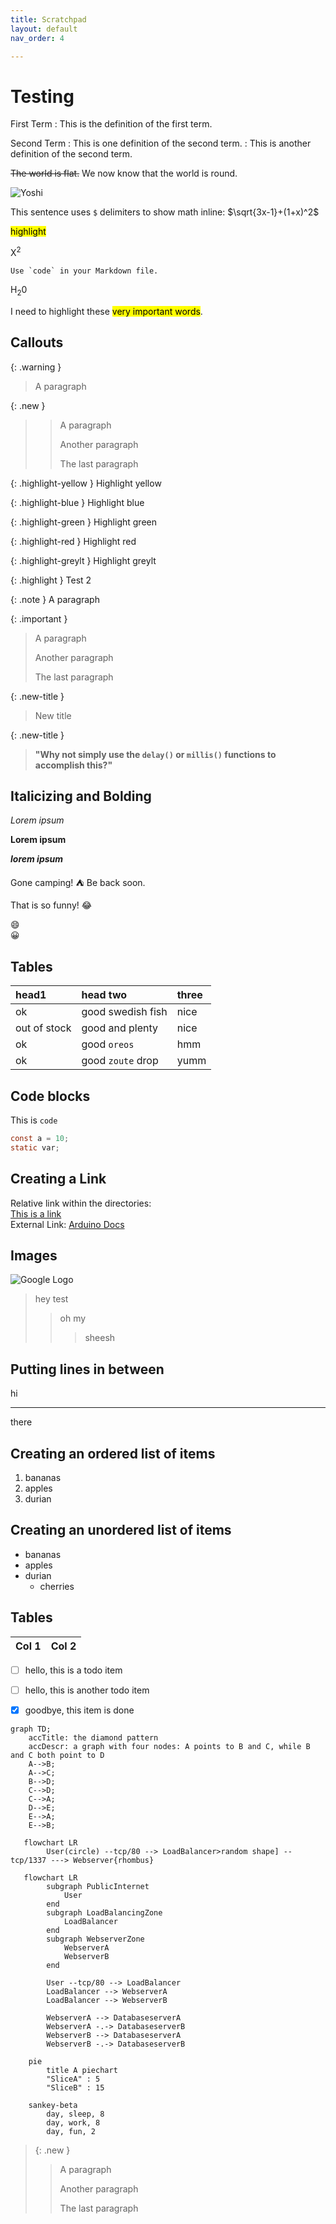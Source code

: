 ```yaml
---
title: Scratchpad
layout: default
nav_order: 4

---
```


# Testing

First Term
: This is the definition of the first term.

Second Term
: This is one definition of the second term.
: This is another definition of the second term.

~~The world is flat.~~ We now know that the world is round.

![Yoshi](images/yoshi.jpg)

This sentence uses `$` delimiters to show math inline: $\sqrt{3x-1}+(1+x)^2$

<mark>highlight</mark>

X<sup>2</sup>


``Use `code` in your Markdown file.``

H<sub>2</sub>0

I need to highlight these <mark>very important words</mark>.

## Callouts

{: .warning }
> A paragraph

{: .new }
> > A paragraph
> >
> > Another paragraph
> >
> > The last paragraph

{: .highlight-yellow }
Highlight yellow

{: .highlight-blue }
Highlight blue

{: .highlight-green }
Highlight green

{: .highlight-red }
Highlight red

{: .highlight-greylt }
Highlight greylt

{: .highlight }
Test 2

{: .note }
A paragraph

{: .important }
> A paragraph
>
> Another paragraph
>
> The last paragraph

{: .new-title }
> New title

{: .new-title }
> **"Why not simply use the `delay()` or `millis()` functions to accomplish this?"**



## Italicizing and Bolding

*Lorem ipsum*

**Lorem ipsum**

***lorem ipsum***

Gone camping! :tent: Be back soon.

That is so funny! :joy:

:smile:  
😀

## Tables
| head1        | head two          | three |
|:-------------|:------------------|:------|
| ok           | good swedish fish | nice  |
| out of stock | good and plenty   | nice  |
| ok           | good `oreos`      | hmm   |
| ok           | good `zoute` drop | yumm  |

## Code  blocks
This is `code`

``` c
const a = 10;
static var;
```

## Creating a Link
Relative link within the directories:  
[This is a link](software/modules/modules.html)  
External Link:
[Arduino Docs](https://docs.arduino.cc/)

## Images
![Google Logo](https://upload.wikimedia.org/wikipedia/commons/thumb/2/2f/Google_2015_logo.svg/1200px-Google_2015_logo.svg.png)

> hey
> test
>> oh my
>>> sheesh

## Putting lines in between

hi

***

there

## Creating an ordered list of items
1. bananas
2. apples
3. durian

## Creating an unordered list of items
* bananas
* apples
* durian
    * cherries

## Tables

| Col 1 | Col 2 |
| -----  | :-----: |

- [ ] hello, this is a todo item
- [ ] hello, this is another todo item
- [x] goodbye, this item is done





```mermaid
graph TD;
    accTitle: the diamond pattern
    accDescr: a graph with four nodes: A points to B and C, while B and C both point to D
    A-->B;
    A-->C;
    B-->D;
    C-->D;
    C-->A;
    D-->E;
    E-->A;
    E-->B;
```

```mermaid
   flowchart LR
        User(circle) --tcp/80 --> LoadBalancer>random shape] --tcp/1337 ---> Webserver{rhombus}
```

```mermaid
   flowchart LR
        subgraph PublicInternet
            User
        end
        subgraph LoadBalancingZone
            LoadBalancer
        end
        subgraph WebserverZone
            WebserverA
            WebserverB
        end

        User --tcp/80 --> LoadBalancer
        LoadBalancer --> WebserverA
        LoadBalancer --> WebserverB

        WebserverA --> DatabaseserverA
        WebserverA -.-> DatabaseserverB
        WebserverB --> DatabaseserverA
        WebserverB -.-> DatabaseserverB
```

```mermaid
    pie 
        title A piechart
        "SliceA" : 5
        "SliceB" : 15
```

```mermaid
    sankey-beta
        day, sleep, 8
        day, work, 8
        day, fun, 2
```

> {: .new }
> > A paragraph
> >
> > Another paragraph
> >
> > The last paragraph